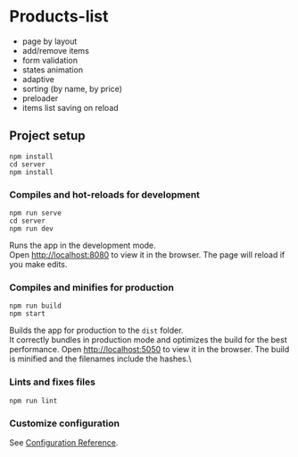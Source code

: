 # Products-list

- page by layout
- add/remove items
- form validation
- states animation
- adaptive
- sorting (by name, by price)
- preloader
- items list saving on reload


## Project setup
```
npm install
cd server
npm install
```

### Compiles and hot-reloads for development
```
npm run serve
cd server
npm run dev
```
Runs the app in the development mode.\
Open [http://localhost:8080](http://localhost:8080) to view it in the browser.
The page will reload if you make edits.

### Compiles and minifies for production
```
npm run build
npm start
```
Builds the app for production to the `dist` folder.\
It correctly bundles in production mode and optimizes the build for the best performance.
Open [http://localhost:5050](http://localhost:5050) to view it in the browser.
The build is minified and the filenames include the hashes.\

### Lints and fixes files
```
npm run lint
```

### Customize configuration
See [Configuration Reference](https://cli.vuejs.org/config/).
